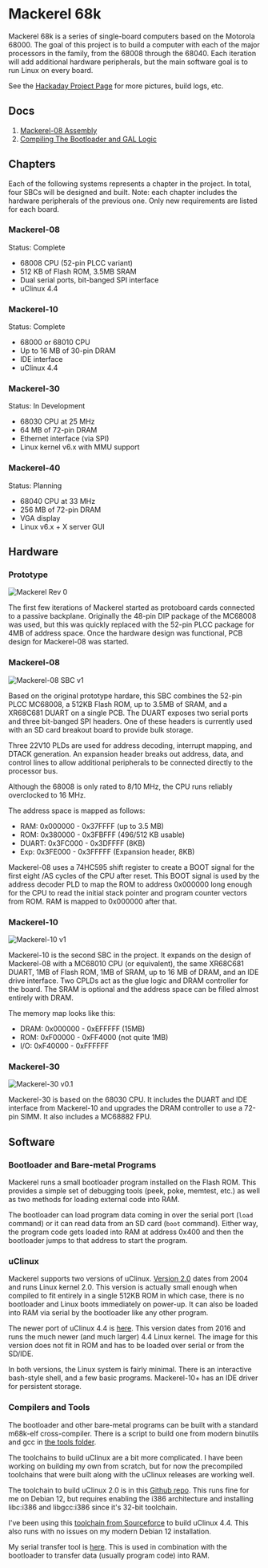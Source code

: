 # Mackerel 68k

Mackerel 68k is a series of single-board computers based on the Motorola 68000. The goal of this project is to build a computer with each of the major processors in the family, from the 68008 through the 68040. Each iteration will add additional hardware peripherals, but the main software goal is to run Linux on every board.

See the [Hackaday Project Page](https://hackaday.io/project/183861-mackerel-68k-computer) for more pictures, build logs, etc.

## Docs

1. [Mackerel-08 Assembly](docs/mackerel-08-board-assembly.md)
2. [Compiling The Bootloader and GAL Logic](docs/compiling-bootloader.md)

## Chapters

Each of the following systems represents a chapter in the project. In total, four SBCs will be designed and built. Note: each chapter includes the hardware peripherals of the previous one. Only new requirements are listed for each board.

### Mackerel-08
Status: Complete

- 68008 CPU (52-pin PLCC variant)
- 512 KB of Flash ROM, 3.5MB SRAM
- Dual serial ports, bit-banged SPI interface
- uClinux 4.4

### Mackerel-10
Status: Complete

- 68000 or 68010 CPU
- Up to 16 MB of 30-pin DRAM
- IDE interface
- uClinux 4.4

### Mackerel-30
Status: In Development

- 68030 CPU at 25 MHz
- 64 MB of 72-pin DRAM
- Ethernet interface (via SPI)
- Linux kernel v6.x with MMU support

### Mackerel-40
Status: Planning

- 68040 CPU at 33 MHz
- 256 MB of 72-pin DRAM
- VGA display
- Linux v6.x + X server GUI

## Hardware

### Prototype

![Mackerel Rev 0](media/images/mackerel-08-rev0.jpg)

The first few iterations of Mackerel started as protoboard cards connected to a passive backplane. Originally the 48-pin DIP package of the MC68008 was used, but this was quickly replaced with the 52-pin PLCC package for 4MB of address space. Once the hardware design was functional, PCB design for Mackerel-08 was started.

### Mackerel-08

![Mackerel-08 SBC v1](media/images/mackerel-08-v1.1_cropped.jpg)

Based on the original prototype hardare, this SBC combines the 52-pin PLCC MC68008, a 512KB Flash ROM, up to 3.5MB of SRAM, and a XR68C681 DUART on a single PCB. The DUART exposes two serial ports and three bit-banged SPI headers. One of these headers is currently used with an SD card breakout board to provide bulk storage.

Three 22V10 PLDs are used for address decoding, interrupt mapping, and DTACK generation. An expansion header breaks out address, data, and control lines to allow additional peripherals to be connected directly to the processor bus.

Although the 68008 is only rated to 8/10 MHz, the CPU runs reliably overclocked to 16 MHz.

The address space is mapped as follows:

- RAM:    0x000000 - 0x37FFFF (up to 3.5 MB)
- ROM:    0x380000 - 0x3FBFFF (496/512 KB usable)
- DUART:  0x3FC000 - 0x3DFFFF (8KB)
- Exp:    0x3FE000 - 0x3FFFFF (Expansion header, 8KB)

Mackerel-08 uses a 74HC595 shift register to create a BOOT signal for the first eight /AS cycles of the CPU after reset. This BOOT signal is used by the address decoder PLD to map the ROM to address 0x000000 long enough for the CPU to read the initial stack pointer and program counter vectors from ROM. RAM is mapped to 0x000000 after that.

### Mackerel-10

![Mackerel-10 v1](media/images/mackerel-10-v1.2.jpg)

Mackerel-10 is the second SBC in the project. It expands on the design of Mackerel-08 with a MC68010 CPU (or equivalent), the same XR68C681 DUART, 1MB of Flash ROM, 1MB of SRAM, up to 16 MB of DRAM, and an IDE drive interface. Two CPLDs act as the glue logic and DRAM controller for the board. The SRAM is optional and the address space can be filled almost entirely with DRAM.

The memory map looks like this:

- DRAM:     0x000000 - 0xEFFFFF (15MB)
- ROM:      0xF00000 - 0xFF4000 (not quite 1MB)
- I/O:      0xF40000 - 0xFFFFFF

### Mackerel-30

![Mackerel-30 v0.1](media/images/mackerel-30-v0.1-bringup.jpg)

Mackerel-30 is based on the 68030 CPU. It includes the DUART and IDE interface from Mackerel-10 and upgrades the DRAM controller to use a 72-pin SIMM. It also includes a MC68882 FPU.

## Software

### Bootloader and Bare-metal Programs
Mackerel runs a small bootloader program installed on the Flash ROM. This provides a simple set of debugging tools (peek, poke, memtest, etc.) as well as two methods for loading external code into RAM.

The bootloader can load program data coming in over the serial port (`load` command) or it can read data from an SD card (`boot` command). Either way, the program code gets loaded into RAM at address 0x400 and then the bootloader jumps to that address to start the program.

### uClinux
Mackerel supports two versions of uClinux. [Version 2.0](https://github.com/crmaykish/mackerel-uclinux-20040218) dates from 2004 and runs Linux kernel 2.0. This version is actually small enough when compiled to fit entirely in a single 512KB ROM in which case, there is no bootloader and Linux boots immediately on power-up. It can also be loaded into RAM via serial by the bootloader like any other program.

The newer port of uClinux 4.4 is [here](https://github.com/crmaykish/mackerel-uclinux-20160919). This version dates from 2016 and runs the much newer (and much larger) 4.4 Linux kernel. The image for this version does not fit in ROM and has to be loaded over serial or from the SD/IDE.

In both versions, the Linux system is fairly minimal. There is an interactive bash-style shell, and a few basic programs. Mackerel-10+ has an IDE driver for persistent storage.

### Compilers and Tools
The bootloader and other bare-metal programs can be built with a standard m68k-elf cross-compiler. There is a script to build one from modern binutils and gcc in [the tools folder](tools/build_cross_compiler.sh).

The toolchains to build uClinux are a bit more complicated. I have been working on building my own from scratch, but for now the precompiled toolchains that were built along with the uClinux releases are working well.

The toolchain to build uClinux 2.0 is in this [Github repo](https://github.com/crmaykish/mackerel-m68k-elf-tools-2003). This runs fine for me on Debian 12, but requires enabling the i386 architecture and installing libc:i386 and libgcc:i386 since it's 32-bit toolchain.

I've been using this [toolchain from Sourceforce](https://sourceforge.net/projects/uclinux/files/Tools/m68k-uclinux-20160822/m68k-uclinux-tools-20160822.tar.bz2/download) to build uClinux 4.4. This also runs with no issues on my modern Debian 12 installation.

My serial transfer tool is [here](https://github.com/crmaykish/ctt). This is used in combination with the bootloader to transfer data (usually program code) into RAM.
